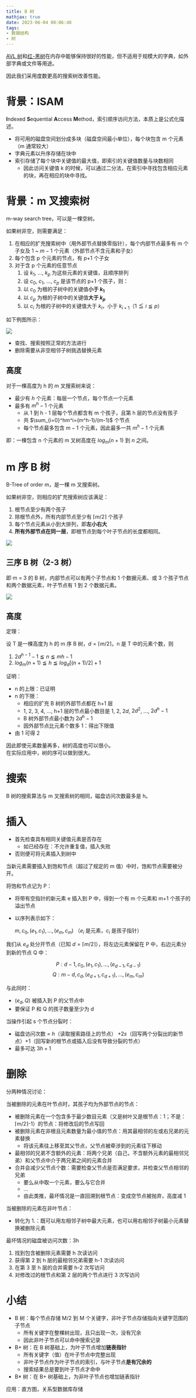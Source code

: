 ```yaml
---
title: B 树
mathjax: true
date: 2023-06-04 00:06:48
tags:
- 数据结构
- 树
---
```


[AVL 树](/2023/05/26/avl)和[红-黑树](/2023/05/27/red-black)在内存中能够保持很好的性能，但不适用于规模大的字典，如外部字典或文件等用途。

<!-- more -->

因此我们采用度数更高的搜索树改善性能。


# 背景：ISAM

**I**ndexed **S**equential **A**ccess **M**ethod，索引顺序访问方法，本质上是公式化描述。

* 将可用的磁盘空间划分成多块（磁盘空间最小单位），每个块包含 m 个元素（m 通常较大）
* 字典元素以升序存储在块中
* 索引存储了每个块中关键值的最大值，即索引的关键值数量与块数相同
    * 因此访问关键值 k 的时候，可以通过二分法，在索引中寻找包含相应元素的块，再在相应的块中寻找。


# 背景：m 叉搜索树

m-way search tree，可以是一棵空树。

如果树非空，则需要满足：

1. 在相应的扩充搜索树中（用外部节点替换零指针），每个内部节点最多有 m 个子女及 1 ~ $m-1$ 个元素（外部节点不含元素和子女）
2. 每个包含 p 个元素的节点，有 p+1 个子女
3. 对于含 p 个元素的任意节点
    1. 设 $k_1$, ..., $k_p$ 为这些元素的关键值，且顺序排列
    2. 设 $c_0$, $c_1$, ..., $c_p$ 是该节点的 p+1 个孩子，则：
    3. 以 $c_0$ 为根的子树中的关键值**小于 $k_1$**
    4. 以 $c_p$ 为根的子树中的关键值**大于 $k_p$**
    5. 以 $c_i$ 为根的子树中的关键值大于 $k_i$，小于 $k_{i+1}$（$1 ≦ i ≦ p$）

如下例图所示：

![](b-tree/7-way-search-tree.png)

* 查找、搜索按照正常的方法进行
* 删除需要从非空相邻子树挑选替换元素


## 高度

对于一棵高度为 h 的 m 叉搜索树来说：

* 最少有 $h$ 个元素：每层一个节点，每个节点一个元素
* 最多有 $m^h - 1$ 个元素
    * 从 1 到 h - 1 层每个节点都含有 m 个孩子，且第 h 层的节点没有孩子
    * 共 $\sum_{i=0}^hm^i=(m^h-1)/(m-1)$ 个节点
    * 每个节点最多包含 $m - 1$ 个元素，因此最多一共 $m^h - 1$ 个元素

即：一棵包含 n 个元素的 m 叉树高度在 $log_m(n+1)$ 到 $n$ 之间。


# m 序 B 树

B-Tree of order m，是一棵 m 叉搜索树。

如果树非空，则相应的扩充搜索树应该满足：

1. 根节点至少有两个孩子
2. 除根节点外，所有内部节点至少有 $⌈m/2⌉$ 个孩子
3. 每个节点元素从小到大排列，即**左小右大**
4. **所有外部节点在同一层**，即根节点到每个叶子节点的长度都相同。

![](b-tree/7-b-tree.png)


## 三序 B 树（2-3 树）

即 m = 3 的 B 树，内部节点可以有两个子节点和 1 个数据元素、或 3 个孩子节点和两个数据元素，叶子节点有 1 到 2 个数据元素。

![](b-tree/2-3-tree.png)


## 高度

定理：

设 T 是一棵高度为 h 的 m 序 B 树，$d = ⌈m/2⌉$，n 是 T 中的元素个数，则

1. $2d^{h-1} - 1 ≦ n ≦ mh - 1$
2. $log_m(n+1) ≦ h ≦ log_d[(n+1)/2]+1$

证明：

* n 的上限：已证明
* n 的下限：
    * 相应的扩充 B 树的外部节点都在 h+1 层
    * 1, 2, 3, 4, ..., h+1 层的节点最小数目是 $1$, $2$, $2d$, $2d^2$, ..., $2d^h-1$
    * B 树外部节点最小数为 $2d^h-1$
    * 因外部节点比元素个数多 1：得出下限值
* 由 1 可得 2

因此即使元素数量再多，树的高度也可以很小。  
在实际应用中，树的序可以做到很大。


# 搜索

B 树的搜索算法与 m 叉搜索树的相同，磁盘访问次数最多是 h。


# 插入

* 首先检查具有相同关键值元素是否存在
    * 如已经存在：不允许重复值，插入失败
* 否则便可将元素插入到树中

当新元素需要插入到饱和节点（超过了规定的 m 值）中时，饱和节点需要被分开。

将饱和节点记为 P：
* 将带有空指针的新元素 e 插入到 P 中，得到一个有 m 个元素和 m+1 个孩子的溢出节点
* 以序列表示如下：

    $m, c_0, (e_1, c_1), ..., (e_m, c_m)$    （$e_i$ 是元素，$c_i$ 是孩子指针）

我们从 $e_d$ 处分开节点（已知 $d = ⌈m/2⌉$），将左边元素保留在 P 中，右边元素分到新的节点 Q 中：

$$P: d-1, c_0, (e_1, c_1), ..., (e_{d-1}, c_{d-1})$$
$$Q: m-d, c_d, (e_{d+1}, c_{d+1}), ..., (e_m, c_m)$$

与此同时：

* $(e_d, Q)$ 被插入到 P 的父节点中
* 要保证 P 和 Q 的孩子数量至少为 d

当操作引起 s 个节点分裂时：

* 磁盘访问次数 = $h$（读取搜索路径上的节点） $+ 2s$（回写两个分裂出的新节点）$+ 1$（回写新的根节点或插入后没有导致分裂的节点）
* 最多可达 $3h + 1$


# 删除

分两种情况讨论：

当被删除的元素在叶节点时，其孩子均为外部节点的节点：

* 被删除元素在一个包含多于最少数目元素（又是树叶又是根节点：1；不是：⌈m/2⌉-1）的节点：将修改后的节点写回
* 被删除元素在非根且元素数量为最小值的节点：用其最相邻的左或右兄弟的元素替换
    * 将该元素往上移至其父节点，父节点被牵涉到的元素往下移动
* 最相邻的兄弟不含额外的元素：将两个兄弟（自己，不含额外元素的最相邻兄弟）和父节点中介于两兄弟之间的元素合并
* 合并会减少父节点个数：需要检查父节点是否满足要求，并检查父节点相邻的兄弟
    * 要么从中取一个元素，要么与它合并
    * ...
    * 由此类推，最坏情况是一直回溯到根节点：变成空节点被抛弃，高度减 1

当被删除的元素在非叶节点：

* 转化为 1.：既可以用左相邻子树中最大元素，也可以用右相邻子树最小元素替换被删除元素

最坏情况的磁盘被访问次数：3h

1. 找到包含被删除元素需要 h 次读访问
2. 获得第 2 到 h 层的最相邻兄弟需要 h-1 次读访问
3. 在第 3 至 h 层的合并需要 h-2 次写访问
4. 对修改过的根节点和第 2 层的两个节点进行 3 次写访问


# 小结

* B 树：每个节点存储 M/2 到 M 个关键字，非叶子节点存储指向关键字范围的子节点
    * 所有关键字在整棵树出现，且只出现一次，没有冗余
    * 因此非叶子节点可以命中搜索记录
* B+ 树：在 B 树基础上，为叶子节点增加**链表指针**
    * 所有关键字（值）在叶子节点中完整出现
    * 非叶子节点作为叶子节点的索引，与叶子节点**是有冗余的**
    * 搜索结果总是要到叶子节点才命中
* B* 树：在 B+ 树基础上，为非叶子节点也增加链表指针


应用：直方图，关系型数据库存储
